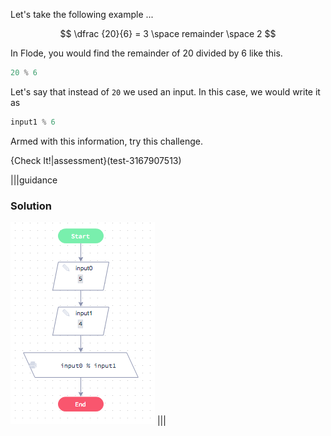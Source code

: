 Let's take the following example ...

$$ \dfrac {20}{6} = 3 \space remainder \space 2 $$

In Flode, you would find the remainder of 20 divided by 6 like this.

```javascript
20 % 6
```

Let's say that instead of `20` we used an input. In this case, we would write it as 

```javascript
input1 % 6
```

Armed with this information, try this challenge.

{Check It!|assessment}(test-3167907513)

|||guidance
### Solution
![](solutions/remainder.png)
|||